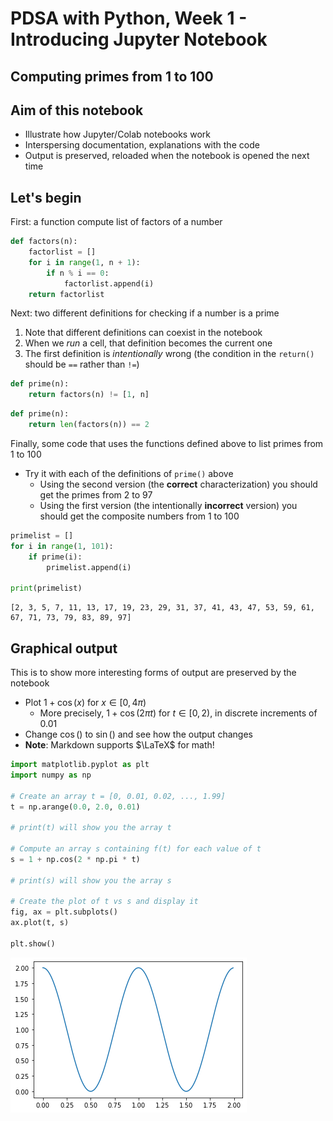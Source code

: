 # PDSA with Python, Week 1 - Introducing Jupyter Notebook
## Computing primes from 1 to 100

## Aim of this notebook
* Illustrate how Jupyter/Colab notebooks work
* Interspersing documentation, explanations with the code
* Output is preserved, reloaded when the notebook is opened the next time





## Let's begin

First: a function compute list of factors of a number


```python
def factors(n):
    factorlist = []
    for i in range(1, n + 1):
        if n % i == 0:
            factorlist.append(i)
    return factorlist
```

Next: two different definitions for checking if a number is a prime
1. Note that different definitions can coexist in the notebook
1. When we *run* a cell, that definition becomes the current one
1. The first definition is *intentionally* wrong (the condition in the `return()` should be `==` rather than `!=`)


```python
def prime(n):
    return factors(n) != [1, n]
```


```python
def prime(n):
    return len(factors(n)) == 2
```

Finally, some code that uses the functions defined above to list primes from 1 to 100
* Try it with each of the definitions of `prime()` above
    * Using the second version (the **correct** characterization) you should get the primes from 2 to 97
    * Using the first version (the intentionally **incorrect** version) you should get the composite numbers from 1 to 100


```python
primelist = []
for i in range(1, 101):
    if prime(i):
        primelist.append(i)

print(primelist)
```

    [2, 3, 5, 7, 11, 13, 17, 19, 23, 29, 31, 37, 41, 43, 47, 53, 59, 61, 67, 71, 73, 79, 83, 89, 97]


## Graphical output
This is to show more interesting forms of output are preserved by the notebook
* Plot $1 + \cos(x)$ for $x \in [0,4\pi)$
    * More precisely, $1 + \cos(2\pi t)$ for $t \in [0,2)$, in discrete increments of $0.01$
* Change $\cos()$ to $\sin()$ and see how the output changes
* **Note**: Markdown supports $\LaTeX$ for math!


```python
import matplotlib.pyplot as plt
import numpy as np

# Create an array t = [0, 0.01, 0.02, ..., 1.99]
t = np.arange(0.0, 2.0, 0.01)

# print(t) will show you the array t

# Compute an array s containing f(t) for each value of t
s = 1 + np.cos(2 * np.pi * t)

# print(s) will show you the array s

# Create the plot of t vs s and display it
fig, ax = plt.subplots()
ax.plot(t, s)

plt.show()
```


    
![png](Lecture%201.2%20-%20Implementation%20of%20Python%20codes%20%28Part%201%29_files/Lecture%201.2%20-%20Implementation%20of%20Python%20codes%20%28Part%201%29_11_0.png)
    

